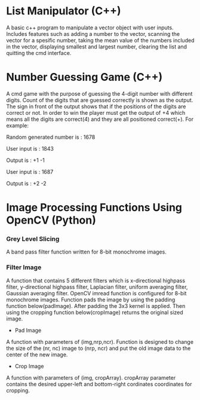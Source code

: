 # List Manipulator (C++)

A basic c++ program to manipulate a vector object with user inputs. Includes features
such as adding a number to the vector, scanning the vector for a spesific number, taking
the mean value of the numbers included in the vector, displaying smallest and largest
number, clearing the list and quitting the cmd interface.

# Number Guessing Game (C++)

A cmd game with the purpose of guessing the 4-digit number with different digits.
Count of the digits that are guessed correctly is shown as the output. The sign in front of 
the output shows that if the positions of the digits are correct or not. In order to win
the player must get the output of +4 which means all the digits are correct(4) and they
are all positioned correct(+). For example:

Random generated number is : 1678

User input is              : 1843

Output is                  : +1 -1

User input is              : 1687

Output is                  : +2 -2

# Image Processing Functions Using OpenCV (Python)

### Grey Level Slicing

A band pass filter function written for 8-bit monochrome images.

### Filter Image

A function that contains 5 different filters which is x-directional highpass filter,
y-directional highpass filter, Laplacian filter, uniform averaging filter, Gaussian
averaging filter. OpenCV imread function is configured for 8-bit monochrome images.
Function pads the image by using the padding function below(padImage). After padding the
3x3 kernel is applied. Then using the cropping function below(cropImage) returns the 
original sized image.

- Pad Image

A function with parameters of (img,nrp,ncr). Function is designed to change the size of
the (nr, nc) image to (nrp, ncr) and put the old image data to the center of the new
image.

- Crop Image

A function with parameters of (img, cropArray). cropArray parameter contains the desired
upper-left and bottom-right cordinates coordinates for cropping.

